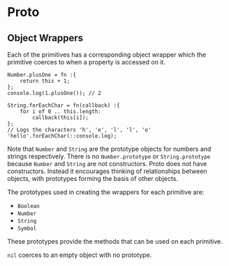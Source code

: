 # Proto

## Object Wrappers

Each of the primitives has a corresponding object wrapper which the primitive coerces to when a property is accessed on it.

	Number.plusOne = fn :{
		return this + 1;
	};
	console.log(1.plusOne()); // 2

	String.forEachChar = fn(callback) :{
		for i of 0 .. this.length:
			callback(this[i]);
	};
	// Logs the characters 'h', 'e', 'l', 'l', 'o'
	'hello'.forEachChar(::console.log);

Note that `Number` and `String` are the prototype objects for numbers and strings respectively.  There is no `Number.prototype` or `String.prototype` because `Number` and `String` are not constructors.  Proto does not have constructors.  Instead it encourages thinking of relationships between objects, with prototypes forming the basis of other objects.

The prototypes used in creating the wrappers for each primitive are:

+ `Boolean`
+ `Number`
+ `String`
+ `Symbol`

These prototypes provide the methods that can be used on each primitive.

`nil` coerces to an empty object with no prototype.